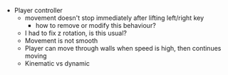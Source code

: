 - Player controller
    - movement doesn't stop immediately after lifting left/right key
        - how to remove or modify this behaviour?
    - I had to fix z rotation, is this usual?
    - Movement is not smooth
    - Player can move through walls when speed is high, then continues moving
    - Kinematic vs dynamic